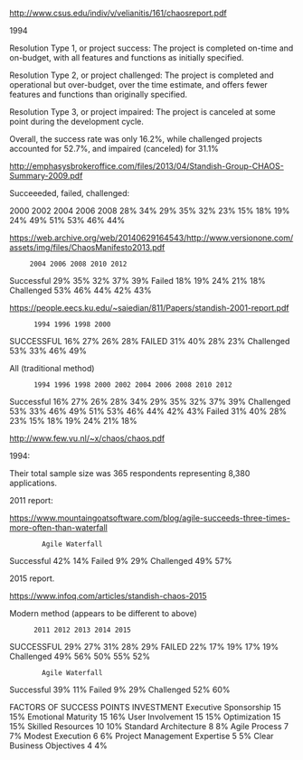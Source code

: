 http://www.csus.edu/indiv/v/velianitis/161/chaosreport.pdf

1994

Resolution Type 1, or project success: The project is completed on-time and on-budget, with all features and
functions as initially specified.

Resolution Type 2, or project challenged: The project is completed and operational but over-budget, over the time
estimate, and offers fewer features and functions than originally specified.

Resolution Type 3, or project impaired: The project is canceled at some point during the development cycle.

Overall, the success rate was only 16.2%, while challenged projects accounted
for 52.7%, and impaired (canceled) for 31.1%

http://emphasysbrokeroffice.com/files/2013/04/Standish-Group-CHAOS-Summary-2009.pdf

Succeeeded, failed, challenged:

2000 2002 2004 2006 2008
28% 34% 29% 35% 32%
23% 15% 18% 19% 24%
49% 51% 53% 46% 44%

https://web.archive.org/web/20140629164543/http://www.versionone.com/assets/img/files/ChaosManifesto2013.pdf

         2004 2006 2008 2010 2012
Successful 29% 35% 32% 37% 39%
Failed     18% 19% 24% 21% 18%
Challenged 53% 46% 44% 42% 43%

https://people.eecs.ku.edu/~saiedian/811/Papers/standish-2001-report.pdf

          1994 1996 1998 2000
SUCCESSFUL 16% 27% 26% 28%
FAILED     31% 40% 28% 23%
Challenged 53% 33% 46% 49%


All (traditional method)

          1994 1996 1998 2000 2002 2004 2006 2008 2010 2012
Successful 16% 27% 26% 28%    34% 29% 35% 32%     37% 39%
Challenged 53% 33% 46% 49%    51% 53% 46% 44%     42% 43%
Failed     31% 40% 28% 23%    15% 18% 19% 24%     21% 18%

http://www.few.vu.nl/~x/chaos/chaos.pdf

1994:

Their total sample
size was 365 respondents representing 8,380 applications.

2011 report:

https://www.mountaingoatsoftware.com/blog/agile-succeeds-three-times-more-often-than-waterfall

            Agile Waterfall
Successful  42%    14%
Failed       9%    29%
Challenged  49%    57%

2015 report.

https://www.infoq.com/articles/standish-chaos-2015

Modern method (appears to be different to above)

          2011 2012 2013 2014 2015
SUCCESSFUL 29% 27% 31% 28% 29%
FAILED     22% 17% 19% 17% 19%
Challenged 49% 56% 50% 55% 52%

            Agile Waterfall
Successful  39%    11%
Failed       9%    29%
Challenged  52%    60%

FACTORS OF SUCCESS POINTS INVESTMENT
Executive Sponsorship 15 15%
Emotional Maturity 15 16%
User Involvement 15 15%
Optimization 15 15%
Skilled Resources 10 10%
Standard Architecture 8 8%
Agile Process 7 7%
Modest Execution 6 6%
Project Management Expertise 5 5%
Clear Business Objectives 4 4%

